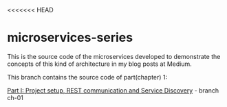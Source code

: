 <<<<<<< HEAD
# microservices-series

This is the source code of the microservices developed to demonstrate the concepts of this kind of architecture in my blog posts at Medium.

This branch contains the source code of part(chapter) 1:

[Part I: Project setup, REST communication and Service Discovery](https://tiagoamp.medium.com/microservices-with-java-part-1-f5fe79bf43aa) - branch ch-01

